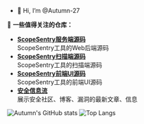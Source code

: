- 👋 Hi, I’m @Autumn-27

  
🔗 **一些值得关注的仓库：**

- **[ScopeSentry服务端源码](https://github.com/Autumn-27/ScopeSentry)**  
  ScopeSentry工具的Web后端源码
- **[ScopeSentry扫描端源码](https://github.com/Autumn-27/ScopeSentry-Scan)**  
  ScopeSentry工具的扫描端源码
- **[ScopeSentry前端UI源码](https://github.com/Autumn-27/ScopeSentry-UI)**  
  ScopeSentry工具的前端UI源码
- **[安全信息流](https://github.com/Autumn-27/SecureFlow)**  
  展示安全社区、博客、漏洞的最新文章、信息
  



<!---
Autumn-27/Autumn-27 is a ✨ special ✨ repository because its `README.md` (this file) appears on your GitHub profile.
You can click the Preview link to take a look at your changes.
--->

![Autumn's GitHub stats](https://github-readme-stats.vercel.app/api?username=Autumn-27&show_icons=true&theme=radical)
![Top Langs](https://github-readme-stats.vercel.app/api/top-langs/?username=Autumn-27&layout=compact&theme=radical)

